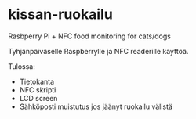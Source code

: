 # kissan-ruokailu
Rasbperry Pi + NFC food monitoring for cats/dogs

Tyhjänpäiväselle Raspberrylle ja NFC readerille käyttöä.

Tulossa:
- Tietokanta
- NFC skripti
- LCD screen
- Sähköposti muistutus jos jäänyt ruokailu välistä
